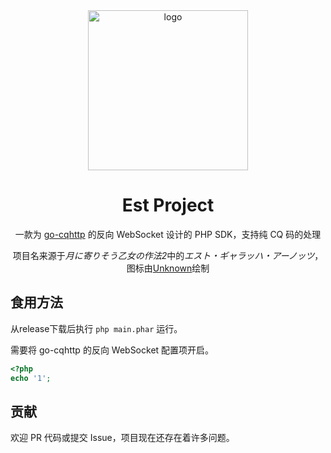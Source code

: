<div align="center">
  <img width="256" src="./logo.png" alt="logo">

# Est Project
一款为 [go-cqhttp](https://github.com/Mrs4s/go-cqhttp) 的反向 WebSocket 设计的 PHP SDK，支持纯 CQ 码的处理

项目名来源于*月に寄りそう乙女の作法2*中的*エスト・ギャラッハ・アーノッツ*，图标由[Unknown](https://example.com)绘制
</div>

## 食用方法
从release下载后执行 `php main.phar` 运行。

需要将 go-cqhttp 的反向 WebSocket 配置项开启。

```php
<?php
echo '1';
```

## 贡献
欢迎 PR 代码或提交 Issue，项目现在还存在着许多问题。
